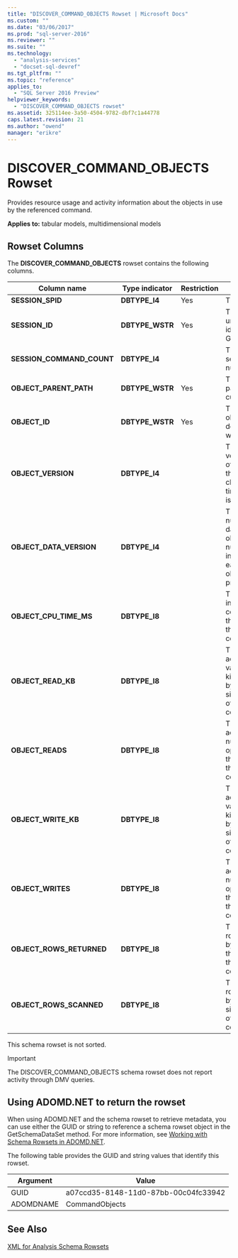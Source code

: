 ```yaml
---
title: "DISCOVER_COMMAND_OBJECTS Rowset | Microsoft Docs"
ms.custom: ""
ms.date: "03/06/2017"
ms.prod: "sql-server-2016"
ms.reviewer: ""
ms.suite: ""
ms.technology: 
  - "analysis-services"
  - "docset-sql-devref"
ms.tgt_pltfrm: ""
ms.topic: "reference"
applies_to: 
  - "SQL Server 2016 Preview"
helpviewer_keywords: 
  - "DISCOVER_COMMAND_OBJECTS rowset"
ms.assetid: 325114ee-3a50-4504-9782-dbf7c1a44778
caps.latest.revision: 21
ms.author: "owend"
manager: "erikre"
---
```

# DISCOVER_COMMAND_OBJECTS Rowset
  Provides resource usage and activity information about the objects in use by the referenced command.  
  
 **Applies to:** tabular models, multidimensional models  
  
## Rowset Columns  
 The **DISCOVER_COMMAND_OBJECTS** rowset contains the following columns.  
  
|Column name|Type indicator|Restriction|Description|  
|-----------------|--------------------|-----------------|-----------------|  
|**SESSION_SPID**|**DBTYPE_I4**|Yes|The session ID.|  
|**SESSION_ID**|**DBTYPE_WSTR**|Yes|The session unique identifier, as a GUID.|  
|**SESSION_COMMAND_COUNT**|**DBTYPE_I4**||The command sequence number.|  
|**OBJECT_PARENT_PATH**|**DBTYPE_WSTR**|Yes|The path to the parent of the current object.|  
|**OBJECT_ID**|**DBTYPE_WSTR**|Yes|The ID of the object as defined when it was created.|  
|**OBJECT_VERSION**|**DBTYPE_I4**||The metadata version number of the object; this number changes every time the object is altered.|  
|**OBJECT_DATA_VERSION**|**DBTYPE_I4**||The lineage number of the data in the object. This number increments each time the object is processed.|  
|**OBJECT_CPU_TIME_MS**|**DBTYPE_I8**||The CPU time, in milliseconds, consumed by the object since the start of the command.|  
|**OBJECT_READ_KB**|**DBTYPE_I8**||The accumulated value of data, in kilobytes, read by the object since the start of the command.|  
|**OBJECT_READS**|**DBTYPE_I8**||The accumulated number of read operations by the object since the start of the command.|  
|**OBJECT_WRITE_KB**|**DBTYPE_I8**||The accumulated value of data, in kilobytes,written by the object since the start of the command.|  
|**OBJECT_WRITES**|**DBTYPE_I8**||The accumulated number of write operations by the object since the start of the command.|  
|**OBJECT_ROWS_RETURNED**|**DBTYPE_I8**||The number of rows returned by the object to the caller since the start of the command.|  
|**OBJECT_ROWS_SCANNED**|**DBTYPE_I8**||The number of rows scanned by the object since the start of the command.|  
  
 This schema rowset is not sorted.  
  
> [!IMPORTANT]  
>  The DISCOVER_COMMAND_OBJECTS schema rowset does not report activity through DMV queries.  
  
## Using ADOMD.NET to return the rowset  
 When using ADOMD.NET and the schema rowset to retrieve metadata, you can use either the GUID or string to reference a schema rowset object in the GetSchemaDataSet method. For more information, see [Working with Schema Rowsets in ADOMD.NET](../Topic/Working%20with%20Schema%20Rowsets%20in%20ADOMD.NET.md).  
  
 The following table provides the GUID and string values that identify this rowset.  
  
|Argument|Value|  
|--------------|-----------|  
|GUID|a07ccd35-8148-11d0-87bb-00c04fc33942|  
|ADOMDNAME|CommandObjects|  
  
## See Also  
 [XML for Analysis Schema Rowsets](../../../analysis-services/schema-rowsets/xml/xml-for-analysis-schema-rowsets.md)  
  
  